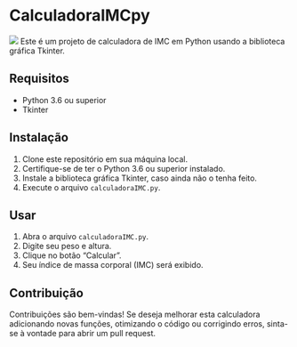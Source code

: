 # CalculadoraIMCpy
<img src="https://github.com/hluna23/CalculadoraIMCpy/assets/114502390/02fcdeb2-3934-44d2-b32d-c9241699cbf0"/>
Este é um projeto de calculadora de IMC em Python usando a biblioteca gráfica Tkinter.

## Requisitos
- Python 3.6 ou superior
- Tkinter

## Instalação

1. Clone este repositório em sua máquina local.
2. Certifique-se de ter o Python 3.6 ou superior instalado.
3. Instale a biblioteca gráfica Tkinter, caso ainda não o tenha feito.
4. Execute o arquivo `calculadoraIMC.py`.

## Usar

1. Abra o arquivo `calculadoraIMC.py`.
2. Digite seu   peso e altura.
3. Clique no botão “Calcular”.
4. Seu índice de massa corporal (IMC) será exibido.

## Contribuição

Contribuições são bem-vindas! Se deseja melhorar esta calculadora adicionando novas funções, otimizando o código ou corrigindo erros, sinta-se à vontade para abrir um pull request.


